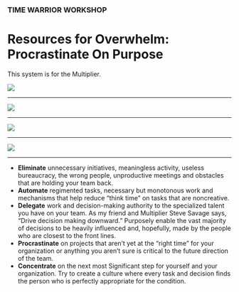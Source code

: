 ### TIME WARRIOR WORKSHOP

# Resources for Overwhelm: Procrastinate On Purpose 

This system is for the Multiplier.

<a href="https://www.amazon.com/Procrastinate-Purpose-Permissions-Multiply-Your/dp/0399170634/" target="_blank"><img src="http://teaching.polishedsolid.com/time-warrior/procrastinate-on-purpose.jpg"></a>

---

<img src="http://teaching.polishedsolid.com/time-warrior/significance.png">

---

<img src="http://teaching.polishedsolid.com/time-warrior/focus-funnel-1.png">

---

<img src="http://teaching.polishedsolid.com/time-warrior/focus-funnel-2.png">

---
* **Eliminate** unnecessary initiatives, meaningless activity, useless bureaucracy, the wrong people, unproductive meetings and obstacles that are holding your team back. 
* **Automate** regimented tasks, necessary but monotonous work and mechanisms that help reduce “think time” on tasks that are noncreative. 
* **Delegate** work and decision-making authority to the specialized talent you have on your team. As my friend and Multiplier Steve Savage says, “Drive decision making downward.” Purposely enable the vast majority of decisions to be heavily influenced and, hopefully, made by the people who are closest to the front lines. 
* **Procrastinate** on projects that aren’t yet at the “right time” for your organization or anything you aren’t sure is critical to the future direction of the team. 
* **Concentrate** on the next most Significant step for yourself and your organization. Try to create a culture where every task and decision finds the person who is perfectly appropriate for the condition.



